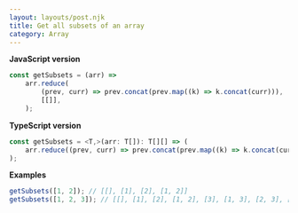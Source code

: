 ```yaml
---
layout: layouts/post.njk
title: Get all subsets of an array
category: Array
---
```


**JavaScript version**

```js
const getSubsets = (arr) =>
	arr.reduce(
		(prev, curr) => prev.concat(prev.map((k) => k.concat(curr))),
		[[]],
	);
```

**TypeScript version**

```js
const getSubsets = <T,>(arr: T[]): T[][] => (
    arr.reduce((prev, curr) => prev.concat(prev.map((k) => k.concat(curr))), [[]] as T[][])
);
```

**Examples**

```js
getSubsets([1, 2]); // [[], [1], [2], [1, 2]]
getSubsets([1, 2, 3]); // [[], [1], [2], [1, 2], [3], [1, 3], [2, 3], [1, 2, 3]]
```
